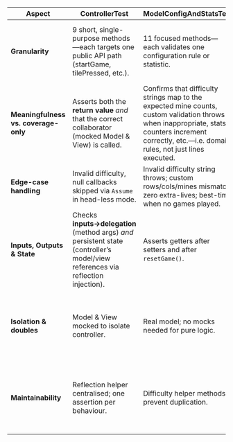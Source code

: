 | Aspect                               | ControllerTest                                                                                                                   | ModelConfigAndStatsTest                                                                                                                                                                             | ModelGameplayAndHintTest                                                                                | ViewTest                                                                                                                                              | Overall                                                                                  |
| ------------------------------------ | -------------------------------------------------------------------------------------------------------------------------------- | --------------------------------------------------------------------------------------------------------------------------------------------------------------------------------------------------- | ------------------------------------------------------------------------------------------------------- | ----------------------------------------------------------------------------------------------------------------------------------------------------- | ---------------------------------------------------------------------------------------- |
| **Granularity**                      | 9 short, single-purpose methods—each targets one public API path (startGame, tilePressed, etc.).                                 | 11 focused methods—each validates one configuration rule or statistic.                                                                                                                              | 15 scenario-driven methods that exercise small “stories” (e.g. *logical solve can finish a 2×2 board*). | \~30 bite-sized methods, each tied to one listener branch or GUI delegation.                                                                          | Tests are deliberately **small & specific**; no monolithic “kitchen-sink” test.          |
| **Meaningfulness vs. coverage-only** | Asserts both the **return value** *and* that the correct collaborator (mocked Model & View) is called.                           | Confirms that difficulty strings map to the expected mine counts, custom validation throws when inappropriate, stats counters increment correctly, etc.—i.e. domain rules, not just lines executed. | Verifies *actual game outcomes*: mine counts, win detection, hint logic—far beyond mere line execution. | Uses spies/mocks to check that the right view behaviour fires (playGame vs. playAgain vs. exit), and stubs GUI methods so head-less runs don’t crash. | Emphasis is on **behavioural assertions**; coverage is a by-product, not the goal.       |
| **Edge-case handling**               | Invalid difficulty, null callbacks skipped via `Assume` in head-less mode.                                                       | Invalid difficulty string throws; custom rows/cols/mines mismatch; zero extra-lives; best-time when no games played.                                                                                | 1-mine 2×2 board, recursive clears on corner tiles, hint with no safe moves.                            | GUI events in head-less VM, right-click vs. left-click, menu actions with stubs to avoid JFrames.                                                     | Edge and corner-cases are explicitly covered in each layer.                              |
| **Inputs, Outputs & State**          | Checks **inputs→delegation** (method args) *and* persistent state (controller’s model/view references via reflection injection). | Asserts getters after setters and after `resetGame()`.                                                                                                                                              | Validates grid/exposed arrays, `playerWon()` flags, last-pressed tile state.                            | Tests that view updates internal fields (`gameframe.pressed()`), not just that methods return.                                                        | Both **observable outputs and internal state mutations** are exercised where meaningful. |
| **Isolation & doubles**              | Model & View mocked to isolate controller.                                                                                       | Real model; no mocks needed for pure logic.                                                                                                                                                         | Real model; no mocks; timing parameter injected.                                                        | GUI calls are spied & Swing windows stubbed to survive head-less environments.                                                                        | Tests use mocks **only where isolation is helpful**; logic classes are tested in-memory. |
| **Maintainability**                  | Reflection helper centralised; one assertion per behaviour.                                                                      | Difficulty helper methods prevent duplication.                                                                                                                                                      | Scenario helpers locate mines dynamically.                                                              | Common stubs (`doNothing().when(spy).playGame()`) avoid repetitive boilerplate.                                                                       | Suite is **modular & readable**; new rules/listeners drop in with a single new test.     |

